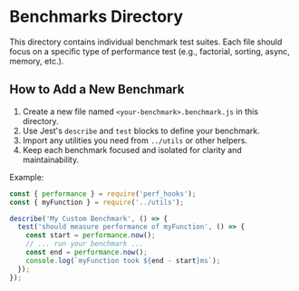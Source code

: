 # Benchmarks Directory

This directory contains individual benchmark test suites. Each file should focus on a specific type of performance test (e.g., factorial, sorting, async, memory, etc.).

## How to Add a New Benchmark

1. Create a new file named `<your-benchmark>.benchmark.js` in this directory.
2. Use Jest's `describe` and `test` blocks to define your benchmark.
3. Import any utilities you need from `../utils` or other helpers.
4. Keep each benchmark focused and isolated for clarity and maintainability.

Example:
```js
const { performance } = require('perf_hooks');
const { myFunction } = require('../utils');

describe('My Custom Benchmark', () => {
  test('should measure performance of myFunction', () => {
    const start = performance.now();
    // ... run your benchmark ...
    const end = performance.now();
    console.log(`myFunction took ${end - start}ms`);
  });
});
``` 